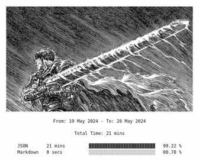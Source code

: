 <!-- Profile image -->
<p align="center">
 <img src="assets/bpD2ohb.png" width="1080px">
</p>
<!-- Profile image end -->

<div align="center">
<!--START_SECTION:waka-->

```txt
From: 19 May 2024 - To: 26 May 2024

Total Time: 21 mins

JSON       21 mins         ▓▓▓▓▓▓▓▓▓▓▓▓▓▓▓▓▓▓▓▓▓▓▓▓▓   99.22 %
Markdown   0 secs          ░░░░░░░░░░░░░░░░░░░░░░░░░   00.78 %
```

<!--END_SECTION:waka-->
</div>
